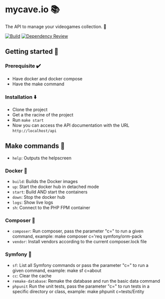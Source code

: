 # mycave.io 📚
The API to manage your videogames collection. 👾

[![Build](https://github.com/arthvrmichel/mycave.io-docker/actions/workflows/ci.yml/badge.svg)](https://github.com/arthvrmichel/mycave.io-docker/actions/workflows/ci.yml)
[![Dependency Review](https://github.com/arthvrmichel/mycave.io-docker/actions/workflows/dependency-review.yml/badge.svg)](https://github.com/arthvrmichel/mycave.io-docker/actions/workflows/dependency-review.yml)

## Getting started 🧗
### Prerequisite ✔️
* Have docker and docker compose
* Have the make command
### Installation ⬇️
* Clone the project
* Get a the racine of the project
* Run `make start`
* Now you can access the API documentation with the URL `http://localhost/api`

## Make commands 📜
* `help`: Outputs the helpscreen
### Docker 🐳
* `build`: Builds the Docker images
* `up`: Start the docker hub in detached mode
* `start`: Build AND start the containers
* `down`: Stop the docker hub
* `logs`: Show live logs
* `sh`: Connect to the PHP FPM container
### Composer 🧙
* `composer`: Run composer, pass the parameter "c=" to run a given command, example: make composer c='req symfony/orm-pack
* `vendor`: Install vendors according to the current composer.lock file
### Symfony 🎵
* `sf`: List all Symfony commands or pass the parameter "c=" to run a given command, example: make sf c=about
* `cc`: Clear the cache
* `remake-database`: Remake the database and run the basic data command
* `phpunit` Run the unit tests, pass the parameter "c=" to run tests in a specific directory or class, example: make phpunit c=tests/Entity